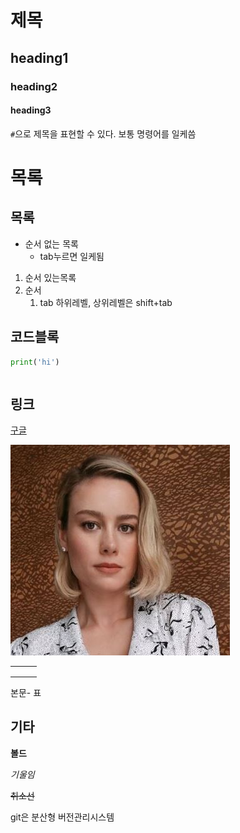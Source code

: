 # 제목

## heading1

### heading2

#### heading3

`#`으로 제목을 표현할 수 있다. 보통 명령어를 일케씀

# 목록

## 목록

* 순서 없는 목록
  * tab누르면 일케됨

1. 순서 있는목록
2. 순서 
   1. tab 하위레벨, 상위레벨은 shift+tab

## 코드블록

```python
print('hi')
```



```html

```

## 링크

[구글](https://google.com)

![br](md-images/br.JPG)

|      |      |      |
| ---- | ---- | ---- |
|      |      |      |
|      |      |      |
|      |      |      |

본문- 표

## 기타

**볼드**

*기울임*

~~취소선~~



git은 분산형 버전관리시스템

